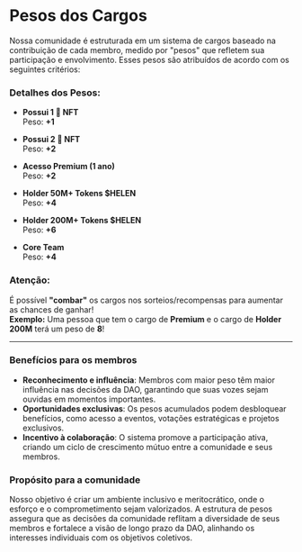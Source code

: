 

# Pesos dos Cargos

Nossa comunidade é estruturada em um sistema de cargos baseado na contribuição de cada membro, medido por "pesos" que refletem sua participação e envolvimento. Esses pesos são atribuídos de acordo com os seguintes critérios:

### Detalhes dos Pesos:

- **Possui 1 🐥 NFT**  
  Peso: **+1**
  
- **Possui 2 🐥 NFT**  
  Peso: **+2**
  
- **Acesso Premium (1 ano)**  
  Peso: **+2**
  
- **Holder 50M+ Tokens $HELEN**  
  Peso: **+4**
  
- **Holder 200M+ Tokens $HELEN**  
  Peso: **+6**
  
- **Core Team**  
  Peso: **+4**

### Atenção:
É possível **"combar"** os cargos nos sorteios/recompensas para aumentar as chances de ganhar!  
**Exemplo:** Uma pessoa que tem o cargo de **Premium** e o cargo de **Holder 200M** terá um peso de **8**!

---

### Benefícios para os membros  
- **Reconhecimento e influência**: Membros com maior peso têm maior influência nas decisões da DAO, garantindo que suas vozes sejam ouvidas em momentos importantes.  
- **Oportunidades exclusivas**: Os pesos acumulados podem desbloquear benefícios, como acesso a eventos, votações estratégicas e projetos exclusivos.  
- **Incentivo à colaboração**: O sistema promove a participação ativa, criando um ciclo de crescimento mútuo entre a comunidade e seus membros.  

### Propósito para a comunidade  
Nosso objetivo é criar um ambiente inclusivo e meritocrático, onde o esforço e o comprometimento sejam valorizados. A estrutura de pesos assegura que as decisões da comunidade reflitam a diversidade de seus membros e fortalece a visão de longo prazo da DAO, alinhando os interesses individuais com os objetivos coletivos.



